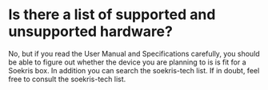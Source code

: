 # Is there a list of supported and unsupported hardware?

No, but if you read the User Manual and Specifications carefully, you should
be able to figure out whether the device you are planning to is is fit for a
Soekris box. In addition you can search the soekris-tech list. If in doubt,
feel free to consult the soekris-tech list.
